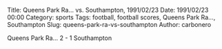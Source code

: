 Title: Queens Park Ra… vs. Southampton, 1991/02/23
Date: 1991/02/23 00:00
Category: sports
Tags: football, football scores, Queens Park Ra…, Southampton
Slug: queens-park-ra-vs-southampton
Author: carbonero


Queens Park Ra… 2 - 1 Southampton
